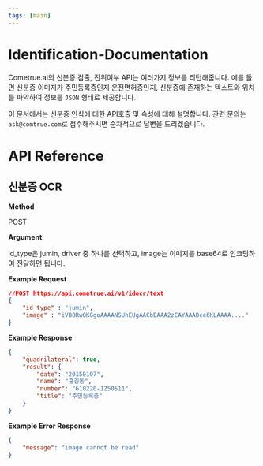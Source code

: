 ```yaml
---
tags: [main]
---
```


# Identification-Documentation

Cometrue.ai의 신분증 검출, 진위여부 API는 여러가지 정보를 리턴해줍니다. 예를 들면 신분증 이미지가 주민등록증인지 운전면허증인지, 신분증에 존재하는 텍스트와 위치를 파악하여 정보를 `JSON` 형태로 제공합니다.

이 문서에서는 신분증 인식에 대한 API호출 및 속성에 대해 설명합니다. 
관련 문의는 `ask@comtrue.com`로 접수해주시면 순차적으로 답변을 드리겠습니다.


# API Reference
## 신분증 OCR
**Method**

POST

**Argument**

id_type은 jumin, driver 중 하나를 선택하고, image는 이미지를 base64로 인코딩하여 전달하면 됩니다.

**Example Request**
```json
//POST https://api.cometrue.ai/v1/idocr/text
{
    "id_type" : "jumin",
    "image" : "iVBORw0KGgoAAAANSUhEUgAACbEAAA2zCAYAAADce6KLAAAA...."
}
```

**Example Response**

```json
{
    "quadrilateral": true,
    "result": {
        "date": "20150107",
        "name": "홍길동",
        "number": "610220-1250511",
        "title": "주민등록증"
    }
}
```

**Example Error Response**

```json
{
    "message": "image cannot be read"
}
```